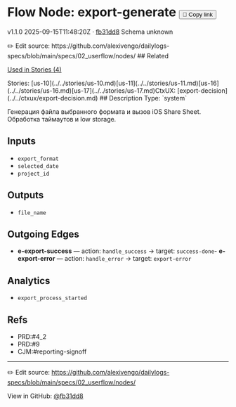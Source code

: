 
# Flow Node: export-generate <button class="copy-link" aria-label="Copy page link" onclick="window.spechubCopyLink && window.spechubCopyLink()">🔗 Copy link</button>

<p class="badges">
  <span class="badge version">v1.1.0</span>
  <span class="badge build">2025-09-15T11:48:20Z · <a href="https://github.com/alexivengo/dailylogs-specs/commits/main" target="_blank" rel="noopener" class="sha">fb31dd8</a></span>
  <span class="badge schema unknown">Schema unknown</span>
</p>
✏️ Edit source: https://github.com/alexivengo/dailylogs-specs/blob/main/specs/02_userflow/nodes/
## Related
<p>
  <span class="chip">
    <a href="../stories/index.md#?flow=export-generate">Used in Stories (4)</a>
  </span>
</p>
Stories:
<span class="chip">[us-10](../../stories/us-10.md)</span><span class="chip">[us-11](../../stories/us-11.md)</span><span class="chip">[us-16](../../stories/us-16.md)</span><span class="chip">[us-17](../../stories/us-17.md)</span>CtxUX:
<span class="chip">[export-decision](../../ctxux/export-decision.md)</span>
## Description
Type: `system`

Генерация файла выбранного формата и вызов iOS Share Sheet. Обработка таймаутов и low storage.

## Inputs
- `export_format`
- `selected_date`
- `project_id`

## Outputs
- `file_name`

## Outgoing Edges
- **e-export-success** — action: `handle_success` → target: `success-done`- **e-export-error** — action: `handle_error` → target: `export-error`

## Analytics
- `export_process_started`

## Refs
- PRD:#4_2
- PRD:#9
- CJM:#reporting-signoff

---
✏️ Edit source: https://github.com/alexivengo/dailylogs-specs/blob/main/specs/02_userflow/nodes/

<p class="page-meta">
  View in GitHub: <a href="https://github.com/alexivengo/dailylogs-specs/commit/fb31dd8" target="_blank" rel="noopener">@fb31dd8</a></p>